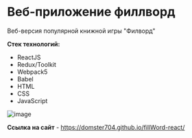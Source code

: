 # Веб-приложение филлворд

Веб-версия популярной книжной игры "Филворд"

**Стек технологий:**
- ReactJS
- Redux/Toolkit
- Webpack5
- Babel
- HTML
- CSS
- JavaScript

![image](https://github.com/domster704/fillWord-reactJS/assets/61056244/a2f73756-72ec-4816-b38d-dcfb259a8548)

**Ссылка на сайт** - https://domster704.github.io/fillWord-react/
